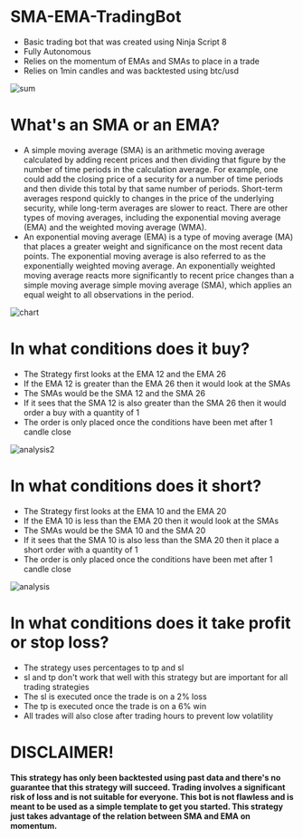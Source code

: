 # SMA-EMA-TradingBot
- Basic trading bot that was created using Ninja Script 8
- Fully Autonomous
- Relies on the momentum of EMAs and SMAs to place in a trade
- Relies on 1min candles and was backtested using btc/usd

![sum](https://user-images.githubusercontent.com/109917826/199863044-ab0d727d-492e-478c-84db-3bcd7ca58b76.JPG)

# What's an SMA or an EMA?
- A simple moving average (SMA) is an arithmetic moving average calculated by adding recent prices and then dividing that figure by the number of time periods in the calculation average. For example, one could add the closing price of a security for a number of time periods and then divide this total by that same number of periods. Short-term averages respond quickly to changes in the price of the underlying security, while long-term averages are slower to react. There are other types of moving averages, including the exponential moving average (EMA) and the weighted moving average (WMA).
- An exponential moving average (EMA) is a type of moving average (MA) that places a greater weight and significance on the most recent data points. The exponential moving average is also referred to as the exponentially weighted moving average. An exponentially weighted moving average reacts more significantly to recent price changes than a simple moving average simple moving average (SMA), which applies an equal weight to all observations in the period.

![chart](https://user-images.githubusercontent.com/109917826/199861194-5da742b5-46c7-4d8d-97ba-51bf1693bb0a.JPG)

# In what conditions does it buy?
- The Strategy first looks at the EMA 12 and the EMA 26
- If the EMA 12 is greater than the EMA 26 then it would look at the SMAs
- The SMAs would be the SMA 12 and the SMA 26
- If it sees that the SMA 12 is also greater than the SMA 26 then it would order a buy with a quantity of 1
- The order is only placed once the conditions have been met after 1 candle close

![analysis2](https://user-images.githubusercontent.com/109917826/199861353-1768fd8c-a612-4e6a-86ce-8b3d672df585.JPG)

# In what conditions does it short?
- The Strategy first looks at the EMA 10 and the EMA 20
- If the EMA 10 is less than the EMA 20 then it would look at the SMAs
- The SMAs would be the SMA 10 and the SMA 20
- If it sees that the SMA 10 is also less than the SMA 20 then it place a short order with a quantity of 1
- The order is only placed once the conditions have been met after 1 candle close

![analysis](https://user-images.githubusercontent.com/109917826/199861378-caab366d-5baa-4d7e-8c24-240076bb861a.JPG)

# In what conditions does it take profit or stop loss?
- The strategy uses percentages to tp and sl
- sl and tp don't work that well with this strategy but are important for all trading strategies
- The sl is executed once the trade is on a 2% loss
- The tp is executed once the trade is on a 6% win
- All trades will also close after trading hours to prevent low volatility

# DISCLAIMER!
**This strategy has only been backtested using past data and there's no guarantee that this strategy will succeed. Trading involves a significant risk of loss and is not suitable for everyone. This bot is not flawless and is meant to be used as a simple template to get you started. This strategy just takes advantage of the relation between SMA and EMA on momentum.**
